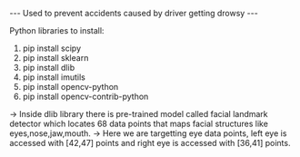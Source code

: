 --- Used to prevent accidents caused by driver getting drowsy --- 

Python libraries to install:
1. pip install scipy
2. pip install sklearn
3. pip install dlib
4. pip install imutils
5. pip install opencv-python
6. pip install opencv-contrib-python


-> Inside dlib library there is pre-trained model called facial landmark detector which locates 68 data points that maps facial structures like eyes,nose,jaw,mouth. 
-> Here we are targetting eye data points, left eye is accessed with [42,47] points and right eye is accessed with [36,41] points.
